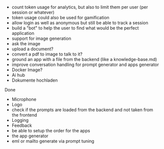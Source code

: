- count token usage for analytics, but also to limit them per user (per session or whatever)
- token usage could also be used for gamification
- allow login as well as anonymous but still be able to track a session
- build a "bot" to help the user to find what would be the perfect application
- support for image generation
- ask the image
- upload a document?
- convert a pdf to image to talk to it?
- ground an app with a file from the backend (like a knowledge-base.md)
- improve conversation handling for prompt generator and apps generator
- Docker Image?
- Ai hub
- Dokumente hochladen

Done
- Microphone
- Logo
- check if the prompts are loaded from the backend and not taken from the frontend
- Logging
- Feedback
- be able to setup the order for the apps
- the app generator
- eml or mailto generate via prompt tuning

